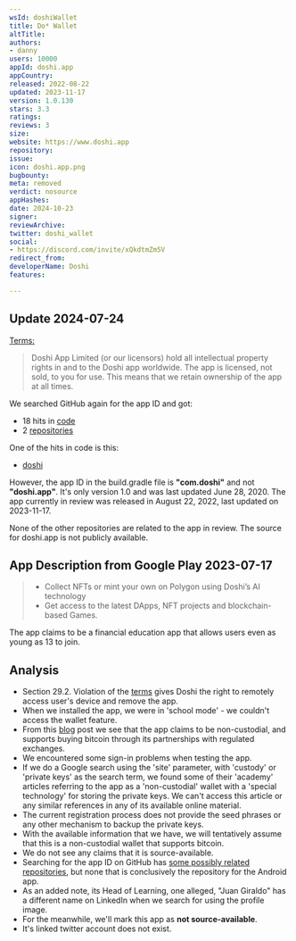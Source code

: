 ```yaml
---
wsId: doshiWallet
title: Do* Wallet
altTitle: 
authors:
- danny
users: 10000
appId: doshi.app
appCountry: 
released: 2022-08-22
updated: 2023-11-17
version: 1.0.130
stars: 3.3
ratings: 
reviews: 3
size: 
website: https://www.doshi.app
repository: 
issue: 
icon: doshi.app.png
bugbounty: 
meta: removed
verdict: nosource
appHashes: 
date: 2024-10-23
signer: 
reviewArchive: 
twitter: doshi_wallet
social:
- https://discord.com/invite/xQkdtmZm5V
redirect_from: 
developerName: Doshi
features: 

---
```


## Update 2024-07-24

[Terms:](https://www.doshi.app/terms-conditions)

> Doshi App Limited (or our licensors) hold all intellectual property rights in and to the Doshi app worldwide. The app is licensed, not sold, to you for use. This means that we retain ownership of the app at all times.

We searched GitHub again for the app ID and got:

- 18 hits in [code](https://github.com/search?q=%22doshi.app%22&type=code) 
- 2 [repositories](https://github.com/search?q=%22doshi.app%22&type=repositories)

One of the hits in code is this:

- [doshi](https://github.com/jeffersribeiro/doshi/blob/master/android/app/build.gradle)

However, the app ID in the build.gradle file is **"com.doshi"** and not **"doshi.app"**. It's only version 1.0 and was last updated June 28, 2020. The app currently in review was released in August 22, 2022, last updated on 2023-11-17. 

None of the other repositories are related to the app in review. The source for doshi.app is not publicly available.

## App Description from Google Play 2023-07-17

> - Collect NFTs or mint your own on Polygon using Doshi’s AI technology
> - Get access to the latest DApps, NFT projects and blockchain-based Games.

The app claims to be a financial education app that allows users even as young as 13 to join.

## Analysis

- Section 29.2. Violation of the [terms](https://www.doshi.app/utilities/termsandconditions) gives Doshi the right to remotely access user's device and remove the app.
- When we installed the app, we were in 'school mode' - we couldn't access the wallet feature.
- From this [blog](https://www.doshi.app/post/5-must-know-tips-when-beginning-in-crypto-doshi) post we see that the app claims to be non-custodial, and supports buying bitcoin through its partnerships with regulated exchanges.
- We encountered some sign-in problems when testing the app.
- If we do a Google search using the 'site' parameter, with 'custody' or 'private keys' as the search term, we found some of their 'academy' articles referring to the app as a 'non-custodial' wallet with a 'special technology' for storing the private keys. We can't access this article or any similar references in any of its available online material.
- The current registration process does not provide the seed phrases or any other mechanism to backup the private keys.
- With the available information that we have, we will tentatively assume that this is a non-custodial wallet that supports bitcoin.
- We do not see any claims that it is source-available.
- Searching for the app ID on GitHub has [some possibly related repositories](https://github.com/search?q=doshi.app&type=code), but none that is conclusively the repository for the Android app.
- As an added note, its Head of Learning, one alleged, "Juan Giraldo" has a different name on LinkedIn when we search for using the profile image.
- For the meanwhile, we'll mark this app as **not source-available**.
- It's linked twitter account does not exist.
